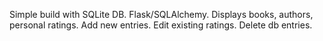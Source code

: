 Simple build with SQLite DB. 
Flask/SQLAlchemy. 
Displays books, authors, personal ratings. 
Add new entries. Edit existing ratings. Delete db entries.

